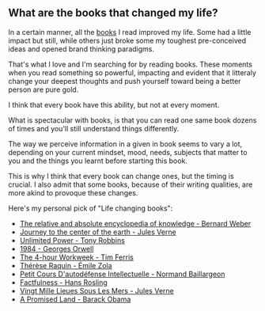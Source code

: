  ## What are the books that changed my life?

In a certain manner, all the [books](Books.md) I read improved my life. Some had a little impact but still, while others just broke some my toughest pre-conceived ideas and opened brand thinking paradigms. 

That's what I love and I'm searching for by reading books. These moments when you read something so powerful, impacting and evident that it litteraly change your deepest thoughts and push yourself toward being a better person are pure gold. 

I think that every book have this ability, but not at every moment. 

What is spectacular with books, is that you can read one same book dozens of times and you'll still understand things differently.

The way we perceive information in a given in book seems to vary a lot, depending on your current mindset, mood, needs, subjects that matter to you and the things you learnt before starting this book. 

This is why I think that every book can change ones, but the timing is crucial. I also admit that some books, because of their writing qualities, are more akind to provoque these changes. 

Here's my personal pick of "Life changing books":

- [The relative and absolute encyclopedia of knowledge - Bernard Weber](The%20relative%20and%20absolute%20encyclopedia%20of%20knowledge%20-%20Bernard%20Weber.md)
- [Journey to the center of the earth - Jules Verne](Journey%20to%20the%20center%20of%20the%20earth%20-%20Jules%20Verne.md)
- [Unlimited Power - Tony Robbins](Unlimited%20Power%20-%20Tony%20Robbins.md)
- [1984 - Georges Orwell](1984%20-%20Georges%20Orwell.md)
- [The 4-hour Workweek - Tim Ferris](The%204-hour%20Workweek%20-%20Tim%20Ferris.md)
- [Thérèse Raquin - Émile Zola](Thérèse%20Raquin%20-%20Émile%20Zola.md)
- [Petit Cours D'autodéfense Intellectuelle - Normand Baillargeon](Petit%20Cours%20D'autodéfense%20Intellectuelle%20-%20Normand%20Baillargeon.md)
- [Factfulness - Hans Rosling](Factfulness%20-%20Hans%20Rosling.md)
- [Vingt Mille Lieues Sous Les Mers - Jules Verne](Vingt%20Mille%20Lieues%20Sous%20Les%20Mers%20-%20Jules%20Verne.md)
- [A Promised Land - Barack Obama](A%20Promised%20Land%20-%20Barack%20Obama.md)